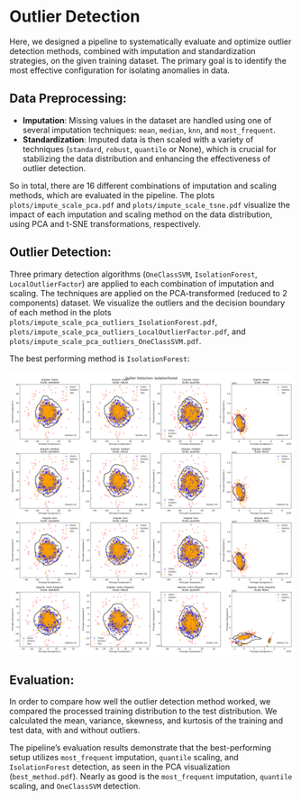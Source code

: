 # Outlier Detection

Here, we designed a pipeline to systematically evaluate and optimize outlier detection methods, combined with imputation and standardization strategies, on the given training dataset. The primary goal is to identify the most effective configuration for isolating anomalies in data.

## **Data Preprocessing**:

- **Imputation**: Missing values in the dataset are handled using one of several imputation techniques: `mean`, `median`, `knn`, and `most_frequent`.
- **Standardization**: Imputed data is then scaled with a variety of techniques (`standard`, `robust`, `quantile` or None), which is crucial for stabilizing the data distribution and enhancing the effectiveness of outlier detection.

So in total, there are 16 different combinations of imputation and scaling methods, which are evaluated in the pipeline. The plots `plots/impute_scale_pca.pdf` and `plots/impute_scale_tsne.pdf` visualize the impact of each imputation and scaling method on the data distribution, using PCA and t-SNE transformations, respectively.

## **Outlier Detection**:

Three primary detection algorithms (`OneClassSVM`, `IsolationForest`, `LocalOutlierFactor`) are applied to each combination of imputation and scaling. The techniques are applied on the PCA-transformed (reduced to 2 components) dataset. We visualize the outliers and the decision boundary of each method in the plots `plots/impute_scale_pca_outliers_IsolationForest.pdf`, `plots/impute_scale_pca_outliers_LocalOutlierFactor.pdf`, and `plots/impute_scale_pca_outliers_OneClassSVM.pdf`.

The best performing method is `IsolationForest`:

![alt text](plots/impute_scale_pca_outliers_IsolationForest-1.png)

## **Evaluation**:

In order to compare how well the outlier detection method worked, we compared the processed training distribution to the test distribution. We calculated the mean, variance, skewness, and kurtosis of the training and test data, with and without outliers.

The pipeline’s evaluation results demonstrate that the best-performing setup utilizes `most_frequent` imputation, `quantile` scaling, and `IsolationForest` detection, as seen in the PCA visualization (`best_method.pdf`). Nearly as good is the `most_frequent` imputation, `quantile` scaling, and `OneClassSVM` detection.
